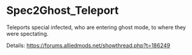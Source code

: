 # Spec2Ghost_Teleport
Teleports special infected, who are entering ghost mode, to where they were spectating.

Details: https://forums.alliedmods.net/showthread.php?t=186249
